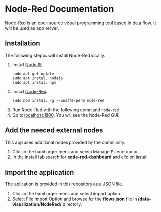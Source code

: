 # Node-Red Documentation

Node-Red is an open source visual programming tool based in data flow. It will be used as app server.

## Installation
The following stepps will install Node-Red locally.

1. Install [NodeJS](https://github.com/nodesource/distributions#ubuntu-versions).
    ```
    sudo apt-get update
    sudo apt install nodejs
    sudo apt install npm
    ```
2. Install [Node-Red](https://nodered.org/docs/getting-started/local).
    ```
    sudo npm install -g --unsafe-perm node-red
    ```
3. Run Node-Red with the following command ```node-red```
4. Go to [localhost:1880](http://localhost:1880). You will see the Node-Red GUI.

## Add the needed external nodes
This app uses additional nodes provided by the community.

1. Clic on the hamburger menu and select Manage Palette option.
2. In the Install tab search for **node-red-dashboard** and clic on install.

## Import the application
The aplication is provided in this repository as a JSON file.

1. Clic on the hamburger menu and select import option.
2. Select File Import Option and browse for the **flows.json** file in **/data-visualization/NodeRed/** directory.